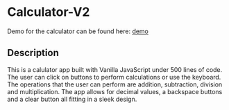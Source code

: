 # Calculator-V2

Demo for the calculator can be found here: [demo](https://sanjuice.github.io/Calculator-V2/)

## Description

This is a calulator app built with Vanilla JavaScript under 500 lines of code. The user can click on buttons to perform calculations or use the keyboard. The operations that the user can perform are addition, subtraction, division and multiplication. The app allows for decimal values, a backspace buttons and a clear button all fitting in a sleek design.
